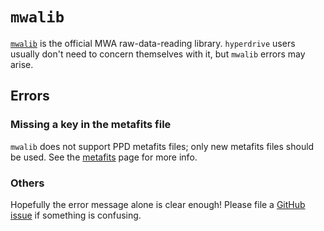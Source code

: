 # `mwalib`

[`mwalib`](https://github.com/MWATelescope/mwalib) is the official MWA
raw-data-reading library. `hyperdrive` users usually don't need to concern
themselves with it, but `mwalib` errors may arise.

## Errors

### Missing a key in the metafits file

`mwalib` does not support PPD metafits files; only new metafits files should be
used. See the [metafits](metafits.md) page for more info.

### Others

Hopefully the error message alone is clear enough! Please file a [GitHub
issue](https://github.com/MWATelescope/mwa_hyperdrive/issues) if something is
confusing.
